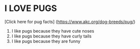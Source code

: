 # I LOVE PUGS  
[Click here for pug facts] (https://www.akc.org/dog-breeds/pug/)  
1. I like pugs because they have cute noses  
2. I like pugs because they have curly tails  
3. I like pugs because they are funny  
